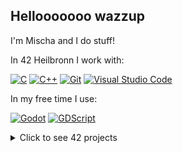 ## Hellooooooo wazzup
I'm Mischa and I do stuff!

In 42 Heilbronn I work with:

[![C](https://img.shields.io/badge/C-00599C?logo=c&logoColor=white)](#)
[![C++](https://img.shields.io/badge/-C++-blue?logo=cplusplus)](#)
[![Git](https://img.shields.io/badge/Git-F05032?logo=git&logoColor=fff)](#)
[![Visual Studio Code](https://img.shields.io/badge/Visual%20Studio%20Code-0078d7.svg?logo=visual-studio-code&logoColor=white)](#)

In my free time I use:

[![Godot](https://img.shields.io/badge/Godot%20Engine-478CBF?logo=godotengine&logoColor=fff&style=flat)](#)
[![GDScript](https://img.shields.io/badge/GDScript-478CBF?logo=godot-engine&logoColor=white)](#)

<details>
<summary>Click to see 42 projects</summary>

| Project   | Description        | Course     | Finished      | Link                                 |
| :-------- | :----------------- | :--------: | :-----------: | :----------------------------------- |
| libft | Libft is a basic C library | Core Rank 00 | 27-Oct-2024 | https://github.com/Horrjiy/libft |
| ft_printf | Own printf in C | Core Rank 01 | 14-Nov-2024 | https://github.com/Horrjiy/ft_printf |
| so_long | Simple 2D Game in C | Core Rank 02 | 03-Jan-2025 | https://github.com/Horrjiy/so_long |
| push_swap | Stack sorting algorithm in C | Core Rank 02 | 17-Feb-2025 | https://github.com/Horrjiy/push_swap |
| minitalk | Simple server-client communication program | Core Rank 02 | 04-Mar-2025 | https://github.com/Horrjiy/minitalk |
| minishell | Self-made bash shell in C | Core Rank 03 | 05-Apr-2025 | https://github.com/Horrjiy/minishell |
| Philosophers | Solving dining philosophers problem with Multithreading in C | Core Rank 03 | 22-Apr-2025 | https://github.com/Horrjiy/Philosophers |
| miniRT | Image rendering with raytracing in C | Core Rank 04 | Working on it... | https://github.com/Horrjiy/miniRT |
| CPP Modules | 10 small C++ introduction projects | Core Rank 04 | Working on it... | https://github.com/Horrjiy/CPP-Modules |

</details>
